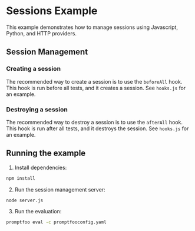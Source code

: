 # Sessions Example

This example demonstrates how to manage sessions using Javascript, Python, and HTTP providers.

## Session Management

### Creating a session

The recommended way to create a session is to use the `beforeAll` hook. This hook is run before all tests, and it creates a session. See `hooks.js` for an example.

### Destroying a session

The recommended way to destroy a session is to use the `afterAll` hook. This hook is run after all tests, and it destroys the session. See `hooks.js` for an example.

## Running the example

1. Install dependencies:

```bash
npm install
```

2. Run the session management server:

```bash
node server.js
```

3. Run the evaluation:

```bash
promptfoo eval -c promptfooconfig.yaml
```
